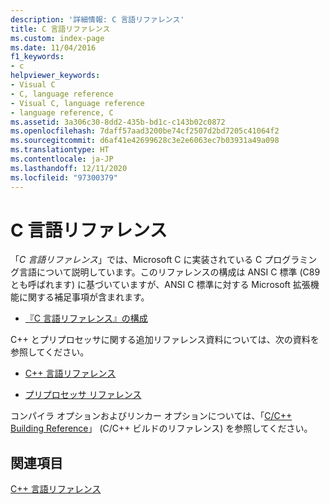 ```yaml
---
description: '詳細情報: C 言語リファレンス'
title: C 言語リファレンス
ms.custom: index-page
ms.date: 11/04/2016
f1_keywords:
- c
helpviewer_keywords:
- Visual C
- C, language reference
- Visual C, language reference
- language reference, C
ms.assetid: 3a306c30-8dd2-435b-bd1c-c143b02c0872
ms.openlocfilehash: 7daff57aad3200be74cf2507d2bd7205c41064f2
ms.sourcegitcommit: d6af41e42699628c3e2e6063ec7b03931a49a098
ms.translationtype: HT
ms.contentlocale: ja-JP
ms.lasthandoff: 12/11/2020
ms.locfileid: "97300379"
---
```

# <a name="c-language-reference"></a>C 言語リファレンス

「*C 言語リファレンス*」では、Microsoft C に実装されている C プログラミング言語について説明しています。このリファレンスの構成は ANSI C 標準 (C89 とも呼ばれます) に基づいていますが、ANSI C 標準に対する Microsoft 拡張機能に関する補足事項が含まれます。

- [『C 言語リファレンス』の構成](../c-language/organization-of-the-c-language-reference.md)

C++ とプリプロセッサに関する追加リファレンス資料については、次の資料を参照してください。

- [C++ 言語リファレンス](../cpp/cpp-language-reference.md)

- [プリプロセッサ リファレンス](../preprocessor/c-cpp-preprocessor-reference.md)

コンパイラ オプションおよびリンカー オプションについては、「[C/C++ Building Reference](../build/reference/c-cpp-building-reference.md)」 (C/C++ ビルドのリファレンス) を参照してください。

## <a name="see-also"></a>関連項目

[C++ 言語リファレンス](../cpp/cpp-language-reference.md)
